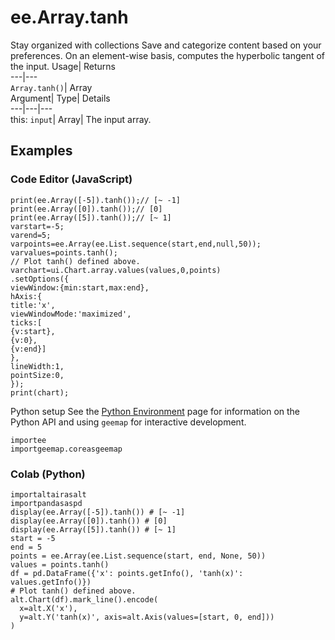  
#  ee.Array.tanh 
Stay organized with collections  Save and categorize content based on your preferences. 
On an element-wise basis, computes the hyperbolic tangent of the input. Usage| Returns  
---|---  
`Array.tanh()`| Array  
Argument| Type| Details  
---|---|---  
this: `input`| Array| The input array.  
## Examples
### Code Editor (JavaScript)
```
print(ee.Array([-5]).tanh());// [~ -1]
print(ee.Array([0]).tanh());// [0]
print(ee.Array([5]).tanh());// [~ 1]
varstart=-5;
varend=5;
varpoints=ee.Array(ee.List.sequence(start,end,null,50));
varvalues=points.tanh();
// Plot tanh() defined above.
varchart=ui.Chart.array.values(values,0,points)
.setOptions({
viewWindow:{min:start,max:end},
hAxis:{
title:'x',
viewWindowMode:'maximized',
ticks:[
{v:start},
{v:0},
{v:end}]
},
lineWidth:1,
pointSize:0,
});
print(chart);
```

Python setup
See the [ Python Environment](https://developers.google.com/earth-engine/guides/python_install) page for information on the Python API and using `geemap` for interactive development.
```
importee
importgeemap.coreasgeemap
```

### Colab (Python)
```
importaltairasalt
importpandasaspd
display(ee.Array([-5]).tanh()) # [~ -1]
display(ee.Array([0]).tanh()) # [0]
display(ee.Array([5]).tanh()) # [~ 1]
start = -5
end = 5
points = ee.Array(ee.List.sequence(start, end, None, 50))
values = points.tanh()
df = pd.DataFrame({'x': points.getInfo(), 'tanh(x)': values.getInfo()})
# Plot tanh() defined above.
alt.Chart(df).mark_line().encode(
  x=alt.X('x'),
  y=alt.Y('tanh(x)', axis=alt.Axis(values=[start, 0, end]))
)
```

